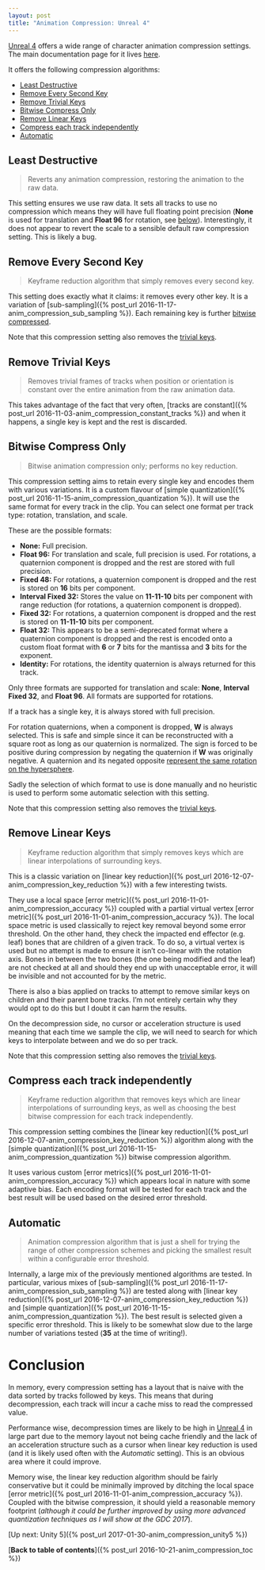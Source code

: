```yaml
---
layout: post
title: "Animation Compression: Unreal 4"
---
```

[Unreal 4](https://en.wikipedia.org/wiki/Unreal_Engine#Unreal_Engine_4) offers a wide range of character animation compression settings. The main documentation page for it lives [here](https://docs.unrealengine.com/latest/INT/Engine/Animation/Sequences/).

It offers the following compression algorithms:

*  [Least Destructive](#least_destructive)
*  [Remove Every Second Key](#second_key)
*  [Remove Trivial Keys](#trivial_keys)
*  [Bitwise Compress Only](#bitwise_only)
*  [Remove Linear Keys](#remove_linear)
*  [Compress each track independently](#compress_independently)
*  [Automatic](#automatic_setting)

## <a name="least_destructive"></a>Least Destructive

>  Reverts any animation compression, restoring the animation to the raw data.

This setting ensures we use raw data. It sets all tracks to use no compression which means they will have full floating point precision (**None** is used for translation and **Float 96** for rotation, see [below](#bitwise_only)). Interestingly, it does not appear to revert the scale to a sensible default raw compression setting. This is likely a bug.

## <a name="second_key"></a>Remove Every Second Key

>  Keyframe reduction algorithm that simply removes every second key.

This setting does exactly what it claims: it removes every other key. It is a variation of [sub-sampling]({% post_url 2016-11-17-anim_compression_sub_sampling %}). Each remaining key is further [bitwise compressed](#bitwise_only).

Note that this compression setting also removes the [trivial keys](#trivial_keys).

## <a name="trivial_keys"></a>Remove Trivial Keys

>  Removes trivial frames of tracks when position or orientation is constant over the entire animation from the raw animation data.

This takes advantage of the fact that very often, [tracks are constant]({% post_url 2016-11-03-anim_compression_constant_tracks %}) and when it happens, a single key is kept and the rest is discarded.

## <a name="bitwise_only"></a>Bitwise Compress Only

>  Bitwise animation compression only; performs no key reduction.

This compression setting aims to retain every single key and encodes them with various variations. It is a custom flavour of [simple quantization]({% post_url 2016-11-15-anim_compression_quantization %}). It will use the same format for every track in the clip. You can select one format per track type: rotation, translation, and scale.

These are the possible formats:

*  **None:** Full precision.
*  **Float 96:** For translation and scale, full precision is used. For rotations, a quaternion component is dropped and the rest are stored with full precision.
*  **Fixed 48:** For rotations, a quaternion component is dropped and the rest is stored on **16** bits per component.
*  **Interval Fixed 32:** Stores the value on **11-11-10** bits per component with range reduction (for rotations, a quaternion component is dropped).
*  **Fixed 32:** For rotations, a quaternion component is dropped and the rest is stored on **11-11-10** bits per component.
*  **Float 32:** This appears to be a semi-deprecated format where a quaternion component is dropped and the rest is encoded onto a custom float format with **6** or **7** bits for the mantissa and **3** bits for the exponent.
*  **Identity:** For rotations, the identity quaternion is always returned for this track.

Only three formats are supported for translation and scale: **None**, **Interval Fixed 32**, and **Float 96**. All formats are supported for rotations.

If a track has a single key, it is always stored with full precision.

For rotation quaternions, when a component is dropped, **W** is always selected. This is safe and simple since it can be reconstructed with a square root as long as our quaternion is normalized. The sign is forced to be positive during compression by negating the quaternion if **W** was originally negative. A quaternion and its negated opposite [represent the same rotation on the hypersphere](https://en.wikipedia.org/wiki/Quaternions_and_spatial_rotation#The_hypersphere_of_rotations).

Sadly the selection of which format to use is done manually and no heuristic is used to perform some automatic selection with this setting.

Note that this compression setting also removes the [trivial keys](#trivial_keys).

## <a name="remove_linear"></a>Remove Linear Keys

>  Keyframe reduction algorithm that simply removes keys which are linear interpolations of surrounding keys.

This is a classic variation on [linear key reduction]({% post_url 2016-12-07-anim_compression_key_reduction %}) with a few interesting twists.

They use a local space [error metric]({% post_url 2016-11-01-anim_compression_accuracy %}) coupled with a partial virtual vertex [error metric]({% post_url 2016-11-01-anim_compression_accuracy %}). The local space metric is used classically to reject key removal beyond some error threshold. On the other hand, they check the impacted end effector (e.g. leaf) bones that are children of a given track. To do so, a virtual vertex is used but no attempt is made to ensure it isn’t co-linear with the rotation axis. Bones in between the two bones (the one being modified and the leaf) are not checked at all and should they end up with unacceptable error, it will be invisible and not accounted for by the metric.

There is also a bias applied on tracks to attempt to remove similar keys on children and their parent bone tracks. I’m not entirely certain why they would opt to do this but I doubt it can harm the results.

On the decompression side, no cursor or acceleration structure is used meaning that each time we sample the clip, we will need to search for which keys to interpolate between and we do so per track.

Note that this compression setting also removes the [trivial keys](#trivial_keys).

## <a name="compress_independently"></a>Compress each track independently

>  Keyframe reduction algorithm that removes keys which are linear interpolations of surrounding keys, as well as choosing the best bitwise compression for each track independently.

This compression setting combines the [linear key reduction]({% post_url 2016-12-07-anim_compression_key_reduction %}) algorithm along with the [simple quantization]({% post_url 2016-11-15-anim_compression_quantization %}) bitwise compression algorithm.

It uses various custom [error metrics]({% post_url 2016-11-01-anim_compression_accuracy %}) which appears local in nature with some adaptive bias.
Each encoding format will be tested for each track and the best result will be used based on the desired error threshold.

## <a name="automatic_setting"></a>Automatic

>  Animation compression algorithm that is just a shell for trying the range of other compression schemes and picking the smallest result within a configurable error threshold.

Internally, a large mix of the previously mentioned algorithms are tested. In particular, various mixes of [sub-sampling]({% post_url 2016-11-17-anim_compression_sub_sampling %}) are tested along with [linear key reduction]({% post_url 2016-12-07-anim_compression_key_reduction %}) and [simple quantization]({% post_url 2016-11-15-anim_compression_quantization %}). The best result is selected given a specific error threshold. This is likely to be somewhat slow due to the large number of variations tested (**35** at the time of writing!).

# Conclusion

In memory, every compression setting has a layout that is naive with the data sorted by tracks followed by keys. This means that during decompression, each track will incur a cache miss to read the compressed value.

Performance wise, decompression times are likely to be high in [Unreal 4](https://en.wikipedia.org/wiki/Unreal_Engine#Unreal_Engine_4) in large part due to the memory layout not being cache friendly and the lack of an acceleration structure such as a cursor when linear key reduction is used (and it is likely used often with the *Automatic* setting). This is an obvious area where it could improve.

Memory wise, the linear key reduction algorithm should be fairly conservative but it could be minimally improved by ditching the local space [error metric]({% post_url 2016-11-01-anim_compression_accuracy %}). Coupled with the bitwise compression, it should yield a reasonable memory footprint (*although it could be further improved by using more advanced quantization techniques as I will show at the GDC 2017*).

[Up next: Unity 5]({% post_url 2017-01-30-anim_compression_unity5 %})

[**Back to table of contents**]({% post_url 2016-10-21-anim_compression_toc %})

